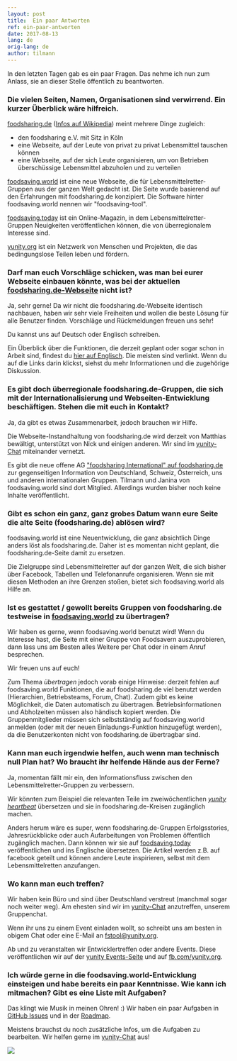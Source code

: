 ```yaml
---
layout: post
title:  Ein paar Antworten
ref: ein-paar-antworten
date: 2017-08-13
lang: de
orig-lang: de
author: tilmann
---
```


In den letzten Tagen gab es ein paar Fragen. Das nehme ich nun zum Anlass, sie an dieser Stelle öffentlich zu beantworten.

<!--more-->

### Die vielen Seiten, Namen, Organisationen sind verwirrend. Ein kurzer Überblick wäre hilfreich.

[foodsharing.de](https://foodsharing.de/) ([Infos auf Wikipedia](https://de.wikipedia.org/wiki/Foodsharing.de)) meint mehrere Dinge zugleich:
- den foodsharing e.V. mit Sitz in Köln
- eine Webseite, auf der Leute von privat zu privat Lebensmittel tauschen können
- eine Webseite, auf der sich Leute organisieren, um von Betrieben überschüssige Lebensmittel abzuholen und zu verteilen

[foodsaving.world](https://foodsaving.world) ist eine neue Webseite, die für Lebensmittelretter-Gruppen aus der ganzen Welt gedacht ist. Die Seite wurde basierend auf den Erfahrungen mit foodsharing.de konzipiert. Die Software hinter foodsaving.world nennen wir "foodsaving-tool".

[foodsaving.today](https://foodsaving.today) ist ein Online-Magazin, in dem Lebensmittelretter-Gruppen Neuigkeiten veröffentlichen können, die von überregionalem Interesse sind.

[yunity.org](https://yunity.org) ist ein Netzwerk von Menschen und Projekten, die das bedingungslose Teilen leben und fördern.


### Darf man euch Vorschläge schicken, was man bei eurer Webseite einbauen könnte, was bei der aktuellen [foodsharing.de-Webseite](https://foodsharing.de) nicht ist?

Ja, sehr gerne! Da wir nicht die foodsharing.de-Webseite identisch nachbauen, haben wir sehr viele Freiheiten und wollen die beste Lösung für alle Benutzer finden. Vorschläge und Rückmeldungen freuen uns sehr!

Du kannst uns auf Deutsch oder Englisch schreiben.

Ein Überblick über die Funktionen, die derzeit geplant oder sogar schon in Arbeit sind, findest du [hier auf Englisch](https://github.com/yunity/foodsaving-frontend/blob/master/ROADMAP.md). Die meisten sind verlinkt. Wenn du auf die Links darin klickst, siehst du mehr Informationen und die zugehörige Diskussion.


### Es gibt doch überregionale foodsharing.de-Gruppen, die sich mit der Internationalisierung und Webseiten-Entwicklung beschäftigen. Stehen die mit euch in Kontakt?

Ja, da gibt es etwas Zusammenarbeit, jedoch brauchen wir Hilfe.

Die Webseite-Instandhaltung von foodsharing.de wird derzeit von Matthias bewältigt, unterstützt von Nick und einigen anderen. Wir sind im [yunity-Chat](https://slackin.yunity.org) miteinander vernetzt.

Es gibt die neue offene AG ["foodsharing International" auf foodsharing.de](https://foodsharing.de/?page=groups) zur gegenseitigen Information von Deutschland, Schweiz, Österreich, uns und anderen internationalen Gruppen. Tilmann und Janina von foodsaving.world sind dort Mitglied. Allerdings wurden bisher noch keine Inhalte veröffentlicht.

### Gibt es schon ein ganz, ganz grobes Datum wann eure Seite die alte Seite (foodsharing.de) ablösen wird?

foodsaving.world ist eine Neuentwicklung, die ganz absichtlich Dinge anders löst als foodsharing.de. Daher ist es momentan nicht geplant, die foodsharing.de-Seite damit zu ersetzen.

Die Zielgruppe sind Lebensmittelretter auf der ganzen Welt, die sich bisher über Facebook, Tabellen und Telefonanrufe organisieren. Wenn sie mit diesen Methoden an ihre Grenzen stoßen, bietet sich foodsaving.world als Hilfe an.

### Ist es gestattet / gewollt bereits Gruppen von foodsharing.de testweise in [foodsaving.world](https://foodsaving.world) zu übertragen?

Wir haben es gerne, wenn foodsaving.world benutzt wird! Wenn du Interesse hast, die Seite mit einer Gruppe von Foodsavern auszuprobieren, dann lass uns am Besten alles Weitere per Chat oder in einem Anruf besprechen.

Wir freuen uns auf euch!

Zum Thema _übertragen_ jedoch vorab einige Hinweise: derzeit fehlen auf foodsaving.world Funktionen, die auf foodsharing.de viel benutzt werden (Hierarchien, Betriebsteams, Forum, Chat). Zudem gibt es keine Möglichkeit, die Daten automatisch zu übertragen. Betriebsinformationen und Abholzeiten müssen also händisch kopiert werden. Die Gruppenmitglieder müssen sich selbstständig auf foodsaving.world anmelden (oder mit der neuen Einladungs-Funktion hinzugefügt werden), da die Benutzerkonten nicht von foodsharing.de übertragbar sind.

### Kann man euch irgendwie helfen, auch wenn man technisch null Plan hat? Wo braucht ihr helfende Hände aus der Ferne?

Ja, momentan fällt mir ein, den Informationsfluss zwischen den Lebensmittelretter-Gruppen zu verbessern.

Wir könnten zum Beispiel die relevanten Teile im zweiwöchentlichen [_yunity heartbeat_](https://yunity.org/en/heartbeat) übersetzen und sie in foodsharing.de-Kreisen zugänglich machen.

Anders herum wäre es super, wenn foodsharing.de-Gruppen Erfolgsstories, Jahresrückblicke oder auch Aufarbeitungen von Problemen öffentlich zugänglich machen. Dann können wir sie auf [foodsaving.today](https://foodsaving.today/de) veröffentlichen und ins Englische übersetzen. Die Artikel werden z.B. auf facebook geteilt und können andere Leute inspirieren, selbst mit dem Lebensmittelretten anzufangen.

### Wo kann man euch treffen?

Wir haben kein Büro und sind über Deutschland verstreut (manchmal sogar noch weiter weg). Am ehesten sind wir im [yunity-Chat](https://slackin.yunity.org) anzutreffen, unserem Gruppenchat.

Wenn ihr uns zu einem Event einladen wollt, so schreibt uns am besten in obigem Chat oder eine E-Mail an [fstool@yunity.org](mailto:fstool@yunity.org).

Ab und zu veranstalten wir Entwicklertreffen oder andere Events. Diese veröffentlichen wir auf der [yunity Events-Seite](https://yunity.org/en/events) und auf [fb.com/yunity.org](https://www.facebook.com/yunity.org/).

### Ich würde gerne in die foodsaving.world-Entwicklung einsteigen und habe bereits ein paar Kenntnisse. Wie kann ich mitmachen? Gibt es eine Liste mit Aufgaben?

Das klingt wie Musik in meinen Ohren! :) Wir haben ein paar Aufgaben in [GitHub Issues](https://github.com/yunity/foodsaving-frontend/issues) und in der [Roadmap]((https://github.com/yunity/foodsaving-frontend/blob/master/ROADMAP.md)).

Meistens brauchst du noch zusätzliche Infos, um die Aufgaben zu bearbeiten. Wir helfen gerne im [yunity-Chat](https://slackin.yunity.org) aus!


![](https://raw.githubusercontent.com/yunity/foodsaving-frontend/83621b6b1004fd21573169de9209329e0f877288/client/app/components/group/pickupFeedback/cart.png)
